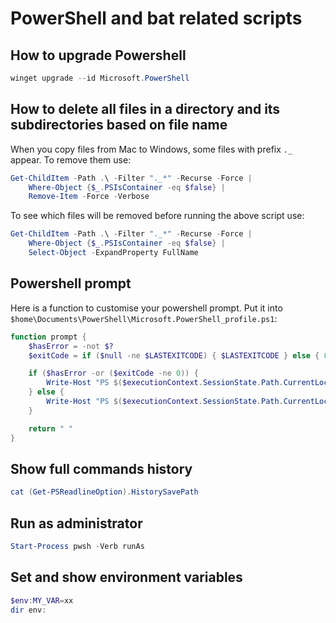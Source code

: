 # PowerShell and bat related scripts

## How to upgrade Powershell

```powershell
winget upgrade --id Microsoft.PowerShell
```

## How to delete all files in a directory and its subdirectories based on file name

When you copy files from Mac to Windows, some files with prefix `._` appear. To remove them use:

```powershell
Get-ChildItem -Path .\ -Filter "._*" -Recurse -Force |
    Where-Object {$_.PSIsContainer -eq $false} |
    Remove-Item -Force -Verbose
```

To see which files will be removed before running the above script use:

```powershell
Get-ChildItem -Path .\ -Filter "._*" -Recurse -Force |
    Where-Object {$_.PSIsContainer -eq $false} |
    Select-Object -ExpandProperty FullName
```

## Powershell prompt
Here is a function to customise your powershell prompt. Put it into `$home\Documents\PowerShell\Microsoft.PowerShell_profile.ps1`:

```powershell
function prompt {
    $hasError = -not $?
    $exitCode = if ($null -ne $LASTEXITCODE) { $LASTEXITCODE } else { 0 }

    if ($hasError -or ($exitCode -ne 0)) {
        Write-Host "PS $($executionContext.SessionState.Path.CurrentLocation)> " -ForegroundColor Red -NoNewline
    } else {
        Write-Host "PS $($executionContext.SessionState.Path.CurrentLocation)> " -NoNewline
    }

    return " "
}
```

## Show full commands history

```powershell
cat (Get-PSReadlineOption).HistorySavePath
```

## Run as administrator

```powershell
Start-Process pwsh -Verb runAs
```

## Set and show environment variables

```powershell
$env:MY_VAR=xx
dir env:
```
